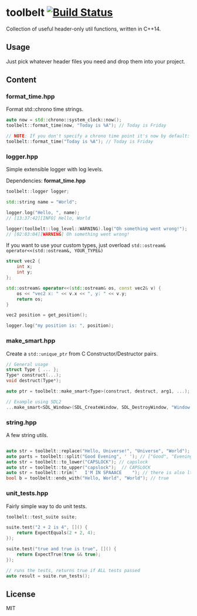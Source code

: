 # toolbelt [![Build Status](https://travis-ci.org/atomicptr/toolbelt.svg?branch=master)](https://travis-ci.org/atomicptr/toolbelt)

Collection of useful header-only util functions, written in C++14.

## Usage

Just pick whatever header files you need and drop them  into your project.

## Content

### format_time.hpp

Format std::chrono time strings.

```cpp
auto now = std::chrono::system_clock::now();
toolbelt::format_time(now, "Today is %A"); // Today is Friday

// NOTE: If you don't specify a chrono time point it's now by default:
toolbelt::format_time("Today is %A"); // Today is Friday
```

### logger.hpp

Simple extensible logger with log levels.

Dependencies: **format_time.hpp**

```cpp
toolbelt::logger logger;

std::string name = "World";

logger.log("Hello, ", name);
// [13:37:42][INFO] Hello, World

logger(toolbelt::log_level::WARNING).log("Oh something went wrong!");
// [02:03:04][WARNING] Oh something went wrong!
```

If you want to use your custom types, just overload ``std::ostream& operator<<(std::ostream&, YOUR_TYPE&)``

```cpp
struct vec2 {
    int x;
    int y;
};

std::ostream& operator<<(std::ostream& os, const vec2& v) {
    os << "vec2 x: " << v.x << ", y: " << v.y;
    return os;
}

vec2 position = get_position();

logger.log("my position is: ", position);
```

### make_smart.hpp

Create a ``std::unique_ptr`` from C Constructor/Destructor pairs.

```cpp
// General usage
struct Type { ... };
Type* construct(...);
void destruct(Type*);

auto ptr = toolbelt::make_smart<Type>(construct, destruct, arg1, ...);

// Example using SDL2
...make_smart<SDL_Window>(SDL_CreateWindow, SDL_DestroyWindow, "Window Title!", ...);
```

### string.hpp

A few string utils.

```cpp

auto str = toolbelt::replace("Hello, Universe!", "Universe", "World"); // Hello, World!
auto parts = toolbelt::split("Good Evening", ' '); // ["Good", "Evening"]
auto str = toolbelt::to_lower("CAPSLOCK"); // capslock
auto str = toolbelt::to_upper("capslock");  // CAPSLOCK
auto str = toolbelt::trim("   I'M IN SPAAACE    "); // there is also ltrim and rtrim!
bool b = toolbelt::ends_with("Hello, World", "World"); // true
```

### unit_tests.hpp

Fairly simple way to do unit tests.

```cpp
toolbelt::test_suite suite;

suite.test("2 + 2 is 4", []() {
    return ExpectEquals(2 + 2, 4);
});

suite.test("true and true is true", []() {
    return ExpectTrue(true && true);
});

// runs the tests, returns true if ALL tests passed
auto result = suite.run_tests();
```

## License

MIT
